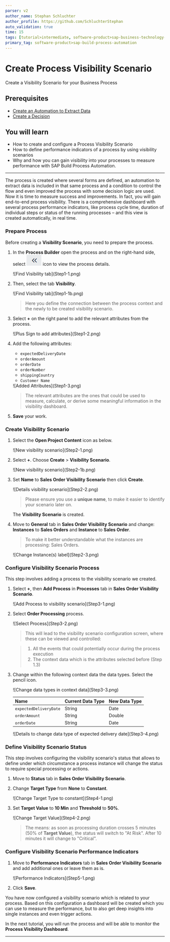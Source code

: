 ```yaml
---
parser: v2
author_name: Stephan Schluchter
author_profile: https://github.com/SchluchterStephan
auto_validation: true
time: 15
tags: [tutorial>intermediate, software-product>sap-business-technology-platform, tutorial>free-tier]
primary_tag: software-product>sap-build-process-automation
---
```

# Create Process Visibility Scenario
<!-- description --> Create a Visibility Scenario for your Business Process

## Prerequisites

 - [Create an Automation to Extract Data](spa-create-automation) 
 - [Create a Decision](spa-create-decision)

## You will learn
  - How to create and configure a Process Visibility Scenario
  - How to define performance indicators of a process by using visibility scenarios
  - Why and how you can gain visibility into your processes to measure performance with SAP Build Process Automation.

---
The process is created where several forms are defined, an automation to extract data is included in that same process and a condition to control the flow and even improved the process with some decision logic are used. Now it is time to measure success and improvements. In fact, you will gain end-to-end process visibility. There is a comprehensive dashboard with several process performance indicators, like process cycle time, duration of individual steps or status of the running processes – and this view is created automatically, in real time.

### Prepare Process

Before creating a **Visibility Scenario**, you need to prepare the process.

1. In the **Process Builder** open the process and on the right-hand side, select ![Process Details icon](icon.png) icon to view the process details.

    <!-- border -->![Find Visibility tab](Step1-1.png)

2. Then, select the tab **Visibility**.

    <!-- border -->![Find Visibility tab](Step1-1b.png)

    > Here you define the connection between the process context and the newly to be created visibility scenario.   

3. Select **+** on the right panel to add the relevant attributes from the process.

    <!-- border -->![Plus Sign to add attributes](Step1-2.png)

4. Add the following attributes:

    - `expectedDeliveryDate`
    - `orderAmount`
    - `orderDate`
    - `orderNumber`
    - `shippingCountry`
    - `Customer Name`

    <!-- border -->![Added Attributes](Step1-3.png)

    > The relevant attributes are the ones that could be used to measure, calculate, or derive some meaningful information in the visibility dashboard.

5. **Save** your work.


### Create Visibility Scenario

1.  Select the **Open Project Content** icon as below.

    <!-- border -->![New visibility scenario](Step2-1.png)

2. Select **+**. Choose **Create** > **Visibility Scenario**.

    <!-- border -->![New visibility scenario](Step2-1b.png)

3.  Set **Name** to **Sales Order Visibility Scenario** then click **Create**.

    <!-- border -->![Details visibility scenario](Step2-2.png)

    > Please ensure you use a **unique name**, to make it easier to identify your scenario later on.

    The **Visibility Scenario** is created.

4.  Move to **General** tab in **Sales Order Visibility Scenario** and change: **Instances** to **Sales Orders** and **Instance** to **Sales Order**.

    > To make it better understandable what the instances are processing: Sales Orders.

    <!-- border -->![Change Instance(s) label](Step2-3.png)



### Configure Visibility Scenario Process

This step involves adding a process to the visibility scenario we created.

1.  Select **+**, then **Add Process** in **Processes** tab in **Sales Order Visibility Scenario**.

    <!-- border -->![Add Process to visibility scenario](Step3-1.png)

2.  Select **Order Processing** process.

    <!-- border -->![Select Process](Step3-2.png)

    > This will lead to the visibility scenario configuration screen, where these can be viewed and controlled:

    > 1. All the events that could potentially occur during the process execution
    > 2. The context data which is the attributes selected before (Step 1.3)

3.  Change within the following context data the data types. Select the pencil icon.

    <!-- border -->![Change data types in context data](Step3-3.png)

    | **Name**                   | **Current Data Type** | **New Data Type** |
    | ---------------------- | ----------------- | ------------- |
    | `expectedDeliveryDate` | String            | Date          |
    | `orderAmount`          | String            | Double        |
    | `orderDate`            | String            | Date          |

    <!-- border -->![Details to change data type of expected delivery date](Step3-4.png)


### Define Visibility Scenario Status

This step involves configuring the visibility scenario's status that allows to define under which circumstance a process instance will change the status to require special processing or actions.

1.  Move to **Status** tab in **Sales Order Visibility Scenario**.

2.  Change **Target Type** from **None** to **Constant**.

    <!-- border -->![Change Target Type to constant](Step4-1.png)

3.  Set **Target Value** to **10 Min** and **Threshold** to **50%**.

    <!-- border -->![Change Target Value](Step4-2.png)

    > The means: as soon as processing duration crosses 5 minutes (50% of **Target Value**), the status will switch to "At Risk". After 10 minutes it will change to "Critical".


### Configure Visibility Scenario Performance Indicators

1.  Move to **Performance Indicators** tab in **Sales Order Visibility Scenario** and add additional ones or leave them as is.

    <!-- border -->![Performance Indicators](Step5-1.png)

2.  Click **Save**.

You have now configured a visibility scenario which is related to your process. Based on this configuration a dashboard will be created which you can use to measure the performance, but to also get deep insights into single instances and even trigger actions.

In the next tutorial, you will run the process and will be able to monitor the **Process Visibility Dashboard**.


---
